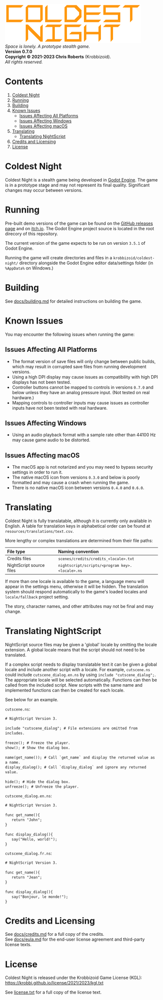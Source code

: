 ![Coldest Night logo.](docs/header.png)  
_Space is lonely. A prototype stealth game._  
__Version 0.7.0__  
__Copyright &copy; 2021-2023 Chris Roberts__ (Krobbizoid).  
_All rights reserved._

# Contents
1. [Coldest Night](#coldest-night)
2. [Running](#running)
3. [Building](#building)
4. [Known Issues](#known-issues)
   * [Issues Affecting All Platforms](#issues-affecting-all-platforms)
   * [Issues Affecting Windows](#issues-affecting-windows)
   * [Issues Affecting macOS](#issues-affecting-macos)
5. [Translating](#translating)
   * [Translating NightScript](#translating-nightscript)
6. [Credits and Licensing](#credits-and-licensing)
7. [License](#license)

# Coldest Night
Coldest Night is a stealth game being developed in
[Godot Engine](https://godotengine.org). The game is in a prototype stage and
may not represent its final quality. Significant changes may occur between
versions.

# Running
Pre-built demo versions of the game can be found on the
[GitHub releases page](https://github.com/krobbi/coldest-night/releases) and on
[itch.io](https://krobbizoid.itch.io/coldest-night). The Godot Engine project
source is located in the root direcory of this repository.

The current version of the game expects to be run on version `3.5.1` of Godot
Engine.

Running the game will create directories and files in a
`krobbizoid/coldest-night/` directory alongside the Godot Engine editor
data/settings folder (in `%AppData%` on Windows.)

# Building
See [docs/building.md](./docs/building.md) for detailed instructions on
building the game.

# Known Issues
You may encounter the following issues when running the game:

## Issues Affecting All Platforms
* The format version of save files will only change between public builds,
which may result in corrupted save files from running development versions.
* Using a high DPI display may cause issues as compatibility with high DPI
displays has not been tested.
* Controller buttons cannot be mapped to controls in versions `0.7.0` and below
unless they have an analog pressure input. (Not tested on real hardware.)
* Mapping controls to controller inputs may cause issues as controller inputs
have not been tested with real hardware.

## Issues Affecting Windows
* Using an audio playback format with a sample rate other than 44100 Hz may
cause game audio to be distorted.

## Issues Affecting macOS
* The macOS app is not notarized and you may need to bypass security settings
in order to run it.
* The native macOS icon from versions `0.3.0` and below is poorly formatted and
may cause a crash when running the game.
* There is no native macOS icon between versions `0.4.0` and `0.6.0`.

# Translating
Coldest Night is fully translatable, although it is currently only available in
English. A table for translation keys in alphabetical order can be found at
`resources/translations/text.csv`.

More lengthy or complex translations are determined from their file paths:

| File type                | Naming convention                               |
| :----------------------- | :---------------------------------------------- |
| Credits files            | `scenes/credits/credits_<locale>.txt`           |
| NightScript source files | `nightscript/scripts/<program key>.<locale>.ns` |

If more than one locale is available to the game, a language menu will appear
in the settings menu, otherwise it will be hidden. The translation system
should respond automatically to the game's loaded locales and `locale/fallback`
project setting.

The story, character names, and other attributes may not be final and may
change.

# Translating NightScript
NightScript source files may be given a 'global' locale by omitting the locale
extension. A global locale means that the script should not need to be
translated.

If a complex script needs to display translatable text it can be given a global
locale and include another script with a locale. For example, `cutscene.ns`
could include `cutscene_dialog.en.ns` by using `include "cutscene_dialog";`.
The appropriate locale will be selected automatically. Functions can then be
called from the included script. New scripts with the same name and implemented
functions can then be created for each locale.

See below for an example.

`cutscene.ns`:
```
# NightScript Version 3.

include "cutscene_dialog"; # File extensions are omitted from includes.

freeze(); # Freeze the player.
show(); # Show the dialog box.

name(get_name()); # Call `get_name` and display the returned value as a name.
display_dialog(); # Call `display_dialog` and ignore any returned value.

hide(); # Hide the dialog box.
unfreeze(); # Unfreeze the player.
```

`cutscene_dialog.en.ns`:
```
# NightScript Version 3.

func get_name(){
   return "John";
}

func display_dialog(){
   say("Hello, world!");
}
```

`cutscene_dialog.fr.ns`:
```
# NightScript Version 3.

func get_name(){
   return "Jean";
}

func display_dialog(){
   say("Bonjour, le monde!");
}
```

# Credits and Licensing
See [docs/credits.md](./docs/credits.md) for a full copy of the credits.  
See [docs/eula.md](./docs/eula.md) for the end-user license agreement and
third-party license texts.

# License
Coldest Night is released under the Krobbizoid Game License (KGL):  
https://krobbi.github.io/license/2021/2023/kgl.txt

See [license.txt](./license.txt) for a full copy of the license text.
